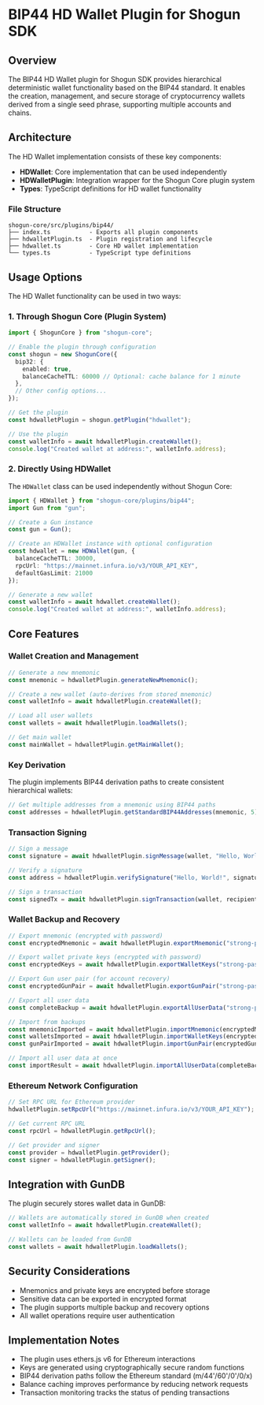 # BIP44 HD Wallet Plugin for Shogun SDK

## Overview

The BIP44 HD Wallet plugin for Shogun SDK provides hierarchical deterministic wallet functionality based on the BIP44 standard. It enables the creation, management, and secure storage of cryptocurrency wallets derived from a single seed phrase, supporting multiple accounts and chains.

## Architecture

The HD Wallet implementation consists of these key components:

- **HDWallet**: Core implementation that can be used independently
- **HDWalletPlugin**: Integration wrapper for the Shogun Core plugin system
- **Types**: TypeScript definitions for HD wallet functionality

### File Structure

```
shogun-core/src/plugins/bip44/
├── index.ts           - Exports all plugin components
├── hdwalletPlugin.ts  - Plugin registration and lifecycle
├── hdwallet.ts        - Core HD wallet implementation
└── types.ts           - TypeScript type definitions
```

## Usage Options

The HD Wallet functionality can be used in two ways:

### 1. Through Shogun Core (Plugin System)

```typescript
import { ShogunCore } from "shogun-core";

// Enable the plugin through configuration
const shogun = new ShogunCore({
  bip32: {
    enabled: true,
    balanceCacheTTL: 60000 // Optional: cache balance for 1 minute
  },
  // Other config options...
});

// Get the plugin
const hdwalletPlugin = shogun.getPlugin("hdwallet");

// Use the plugin
const walletInfo = await hdwalletPlugin.createWallet();
console.log("Created wallet at address:", walletInfo.address);
```

### 2. Directly Using HDWallet

The `HDWallet` class can be used independently without Shogun Core:

```typescript
import { HDWallet } from "shogun-core/plugins/bip44";
import Gun from "gun";

// Create a Gun instance
const gun = Gun();

// Create an HDWallet instance with optional configuration
const hdwallet = new HDWallet(gun, {
  balanceCacheTTL: 30000,
  rpcUrl: "https://mainnet.infura.io/v3/YOUR_API_KEY",
  defaultGasLimit: 21000
});

// Generate a new wallet
const walletInfo = await hdwallet.createWallet();
console.log("Created wallet at address:", walletInfo.address);
```

## Core Features

### Wallet Creation and Management

```typescript
// Generate a new mnemonic
const mnemonic = hdwalletPlugin.generateNewMnemonic();

// Create a new wallet (auto-derives from stored mnemonic)
const walletInfo = await hdwalletPlugin.createWallet();

// Load all user wallets
const wallets = await hdwalletPlugin.loadWallets();

// Get main wallet
const mainWallet = hdwalletPlugin.getMainWallet();
```

### Key Derivation

The plugin implements BIP44 derivation paths to create consistent hierarchical wallets:

```typescript
// Get multiple addresses from a mnemonic using BIP44 paths
const addresses = hdwalletPlugin.getStandardBIP44Addresses(mnemonic, 5);
```

### Transaction Signing

```typescript
// Sign a message
const signature = await hdwalletPlugin.signMessage(wallet, "Hello, World!");

// Verify a signature
const address = hdwalletPlugin.verifySignature("Hello, World!", signature);

// Sign a transaction
const signedTx = await hdwalletPlugin.signTransaction(wallet, recipientAddress, "0.1");
```

### Wallet Backup and Recovery

```typescript
// Export mnemonic (encrypted with password)
const encryptedMnemonic = await hdwalletPlugin.exportMnemonic("strong-password");

// Export wallet private keys (encrypted with password)
const encryptedKeys = await hdwalletPlugin.exportWalletKeys("strong-password");

// Export Gun user pair (for account recovery)
const encryptedGunPair = await hdwalletPlugin.exportGunPair("strong-password");

// Export all user data
const completeBackup = await hdwalletPlugin.exportAllUserData("strong-password");

// Import from backups
const mnemonicImported = await hdwalletPlugin.importMnemonic(encryptedMnemonic, "strong-password");
const walletsImported = await hdwalletPlugin.importWalletKeys(encryptedKeys, "strong-password");
const gunPairImported = await hdwalletPlugin.importGunPair(encryptedGunPair, "strong-password");

// Import all user data at once
const importResult = await hdwalletPlugin.importAllUserData(completeBackup, "strong-password");
```

### Ethereum Network Configuration

```typescript
// Set RPC URL for Ethereum provider
hdwalletPlugin.setRpcUrl("https://mainnet.infura.io/v3/YOUR_API_KEY");

// Get current RPC URL
const rpcUrl = hdwalletPlugin.getRpcUrl();

// Get provider and signer
const provider = hdwalletPlugin.getProvider();
const signer = hdwalletPlugin.getSigner();
```

## Integration with GunDB

The plugin securely stores wallet data in GunDB:

```typescript
// Wallets are automatically stored in GunDB when created
const walletInfo = await hdwalletPlugin.createWallet();

// Wallets can be loaded from GunDB
const wallets = await hdwalletPlugin.loadWallets();
```

## Security Considerations

- Mnemonics and private keys are encrypted before storage
- Sensitive data can be exported in encrypted format
- The plugin supports multiple backup and recovery options
- All wallet operations require user authentication

## Implementation Notes

- The plugin uses ethers.js v6 for Ethereum interactions
- Keys are generated using cryptographically secure random functions
- BIP44 derivation paths follow the Ethereum standard (m/44'/60'/0'/0/x)
- Balance caching improves performance by reducing network requests
- Transaction monitoring tracks the status of pending transactions 
